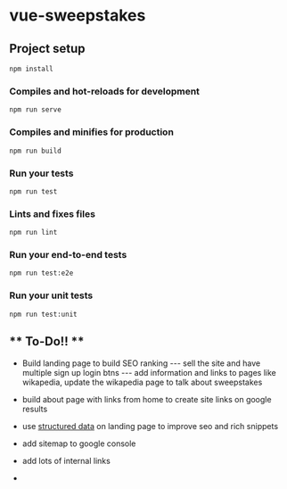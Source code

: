 # vue-sweepstakes

## Project setup
```
npm install
```

### Compiles and hot-reloads for development
```
npm run serve
```

### Compiles and minifies for production
```
npm run build
```

### Run your tests
```
npm run test
```

### Lints and fixes files
```
npm run lint
```

### Run your end-to-end tests
```
npm run test:e2e
```

### Run your unit tests
```
npm run test:unit
```

## ** To-Do!! **

- Build landing page to build SEO ranking
--- sell the site and have multiple sign up login btns
--- add information and links to pages like wikapedia, update the wikapedia page to talk about sweepstakes

- build about page with links from home to create site links on google results
- use [structured data](https://developers.google.com/search/docs/guides/intro-structured-data) on landing page to improve seo and rich snippets
- add sitemap to google console
- add lots of internal links
- 